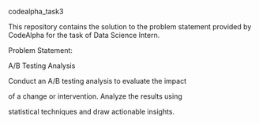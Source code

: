 codealpha_task3

This repository contains the solution to the problem statement provided by CodeAlpha for the task of Data Science Intern.

Problem Statement:


A/B Testing Analysis


Conduct an A/B testing analysis to evaluate the impact

of a change or intervention. Analyze the results using

statistical techniques and draw actionable insights.
